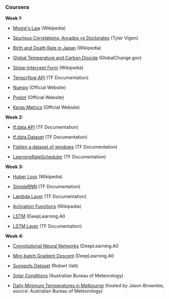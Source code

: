 ### Coursera
**Week 1:**

- [Moore's Law](https://en.wikipedia.org/wiki/Moore%27s_law "https://en.wikipedia.org/wiki/Moore%27s_law") (Wikipedia)
    
- [Spurious Correlations: Arcades vs Doctorates](https://tylervigen.com/view_correlation?id=97 "https://tylervigen.com/view_correlation?id=97") (Tyler Vigen)
    
- [Birth and Death Rate in Japan](https://upload.wikimedia.org/wikipedia/commons/thumb/9/94/Bdrates_of_Japan_since_1950.svg/450px-Bdrates_of_Japan_since_1950.svg.png "https://upload.wikimedia.org/wikipedia/commons/thumb/9/94/Bdrates_of_Japan_since_1950.svg/450px-Bdrates_of_Japan_since_1950.svg.png") (Wikipedia)
    
- [Global Temperature and Carbon Dioxide](https://www.globalchange.gov/browse/multimedia/global-temperature-and-carbon-dioxide "https://www.globalchange.gov/browse/multimedia/global-temperature-and-carbon-dioxide") (GlobalChange.gov)
    
- [Slope-Intercept Form](https://en.wikipedia.org/wiki/Linear_equation#Slope%E2%80%93intercept_form_or_Gradient-intercept_form "https://en.wikipedia.org/wiki/Linear_equation#Slope%E2%80%93intercept_form_or_Gradient-intercept_form") (Wikipedia)
    
- [Tensorflow API](https://www.tensorflow.org/api_docs/python/tf "https://www.tensorflow.org/api_docs/python/tf") (TF Documentation)
    
- [Numpy](https://numpy.org/ "https://numpy.org/") (Official Website)
    
- [Pyplot](https://matplotlib.org/3.5.1/api/_as_gen/matplotlib.pyplot.html "https://matplotlib.org/3.5.1/api/_as_gen/matplotlib.pyplot.html") (Official Website)
    
- [Keras Metrics](https://www.tensorflow.org/api_docs/python/tf/keras/metrics/ "https://www.tensorflow.org/api_docs/python/tf/keras/metrics/") (Official Website)
    

**Week 2:**

- [tf.data API](https://www.tensorflow.org/guide/data "https://www.tensorflow.org/guide/data") (TF Documentation)
    
- [tf.data.Dataset](https://www.tensorflow.org/api_docs/python/tf/data/Dataset "https://www.tensorflow.org/api_docs/python/tf/data/Dataset") (TF Documentation)
    
- [Flatten a dataset of windows](https://www.tensorflow.org/api_docs/python/tf/data/Dataset#flatten_a_dataset_of_windows_2 "https://www.tensorflow.org/api_docs/python/tf/data/Dataset#flatten_a_dataset_of_windows_2") (TF Documentation)
    
- [LearningRateScheduler](https://www.tensorflow.org/api_docs/python/tf/keras/callbacks/LearningRateScheduler "https://www.tensorflow.org/api_docs/python/tf/keras/callbacks/LearningRateScheduler") (TF Documentation)
    

**Week 3:**

- [Huber Loss](https://en.wikipedia.org/wiki/Huber_loss) (Wikipedia)
    
- [SimpleRNN](https://www.tensorflow.org/api_docs/python/tf/keras/layers/SimpleRNN "https://www.tensorflow.org/api_docs/python/tf/keras/layers/SimpleRNN") (TF Documentation)
    
- [Lambda Layer](https://www.tensorflow.org/api_docs/python/tf/keras/layers/Lambda "https://www.tensorflow.org/api_docs/python/tf/keras/layers/Lambda") (TF Documentation)
    
- [Activation Functions](https://en.wikipedia.org/wiki/Activation_function#Table_of_activation_functions "https://en.wikipedia.org/wiki/Activation_function#Table_of_activation_functions") (Wikipedia)
    
- [LSTM](https://www.coursera.org/lecture/nlp-sequence-models/long-short-term-memory-lstm-KXoay "https://www.coursera.org/lecture/nlp-sequence-models/long-short-term-memory-lstm-KXoay") (DeepLearning.AI)
    
- [LSTM Layer](https://www.tensorflow.org/api_docs/python/tf/keras/layers/LSTM) (TF Documentation)
    

**Week 4:**

- [Convolutional Neural Networks](https://www.coursera.org/learn/convolutional-neural-networks/home/welcome "https://www.coursera.org/learn/convolutional-neural-networks/home/welcome") (DeepLearning.AI)
    
- [Mini-batch Gradient Descent](https://www.youtube.com/watch?v=4qJaSmvhxi8&ab_channel=DeepLearningAI "https://www.youtube.com/watch?v=4qJaSmvhxi8&ab_channel=DeepLearningAI") (DeepLearning.AI)
    
- [Sunspots Dataset](https://www.kaggle.com/datasets/robervalt/sunspots "https://www.kaggle.com/datasets/robervalt/sunspots") (Robert Valt)
    
- [Solar Conditions](https://sws.bom.gov.au/Solar/1/6 "https://sws.bom.gov.au/Solar/1/6") (Australian Bureau of Meteorology)
    
- [Daily Minimum Temperatures in Melbourne](https://github.com/jbrownlee/Datasets/blob/master/daily-min-temperatures.csv "https://github.com/jbrownlee/Datasets/blob/master/daily-min-temperatures.csv") (hosted by Jason Brownlee, source: Australian Bureau of Meteorology)